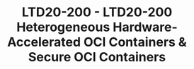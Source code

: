 ---
categories:
- ltd20
description: This session will present a proposed technical architecture for enabling
  the dynamic configuration of heterogeneous platforms. The proposal defines extensions
  to the software management and deployment framework defined by the Open Container
  Initiative (OCI). The proposed extensions enable a standards-based method for scalable
  configuration inclusive of acceleration elements (e.g. FPGA-based accelerators,
  vector processor array accelerators, and asymmetric processing accelerator/offload
  targets (DSP, RPU)). The proposed OCI extensions would also enable greater flexibility
  in runtime software deployment on target, including “secure containers” via Xen,
  allowing each container to run as an isolated virtual machine (VM).<br><br>This
  standardization of configuration information will enable OCI-compliant container
  daemons to have a scalable abstraction to:<br>(1) interpret hardware acceleration
  and VM components within an OCI package<br>(2) understand the runtime requirements<br>(3)
  configure a heterogeneous target as part of the application container deployment
  process<br><br>The session has two goals. The first is to provide an overview of
  current proposal and collaborations around creating the extensions to the OCI Image
  Specification. The second is to discuss progress on technical prototyping of the
  OCI extensions. Both the hardware accelerator aware container and Xen secure container
  support are under discussion as potential Linaro Big Idea (LBI) projects.
image:
  featured: 'true'
  path: https://static.linaro.org/connect/ltd20/images/LTD20-200.png
session_id: LTD20-200
session_speakers:
- speaker_bio: Wes is a Principal Engineer for Xilinx, focused on systems engineering
    of heterogeneous platform architectures, mixed criticality, and embedded design.
    He joined Xilinx in 2018 after 15+ years of product design leadership in hardware,
    FPGA, and mixed software environments of embedded systems. Application focus has
    been real-time control systems for a variety of products including magnetic resonance
    imaging (MRI), computed tomography (CT), subsea controllers, and industrial control
    systems.
  speaker_company: ''
  speaker_image: http://avatars.sched.co/d/eb/10468714/avatar.jpg.320x320px.jpg?64e
  speaker_name: Wesley Skeffington
  speaker_position: Xilinx, Principal Engineer - Systems Design
  speaker_role: speaker
session_track: Other
tag: session
tags: Other
title: LTD20-200 - LTD20-200 Heterogeneous Hardware-Accelerated OCI Containers & Secure
  OCI Containers
---